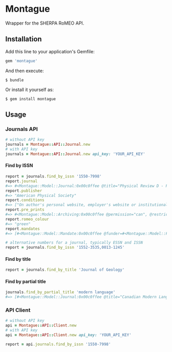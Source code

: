 # Montague

Wrapper for the SHERPA RoMEO API.

## Installation

Add this line to your application's Gemfile:

```ruby
gem 'montague'
```

And then execute:

    $ bundle

Or install it yourself as:

    $ gem install montague

## Usage

### Journals API
```ruby
# without API key
journals = Montague::API::Journal.new
# with API key
journals = Montague::API::Journal.new api_key: 'YOUR_API_KEY'
```

#### Find by ISSN
```ruby
report = journals.find_by_issn '1550-7998'
report.journal
#=> #<Montague::Model::Journal:0x00c0ffee @title="Physical Review D - Particles, Fields, Gravitation and Cosmology", @issn="1550-7998">
report.publisher
#=> "American Physical Society"
report.conditions
#=> ["On author's personal website, employer's website or institutional repository", ...]
report.pre_prints
#=> #<Montague::Model::Archiving:0x00c0ffee @permission="can", @restrictions=[]>
report.romeo_colour
#=> "green"
report.mandates
#=> [#<Montague::Model::Mandate:0x00c0ffee @funder=#<Montague::Model::Funder:0x00c0ffee @name="Australian Research Council", @acronym="ARC">, @publisher_complies="yes", @compliance_type="Compliant", @selected_titles="no">, ...]
```

```ruby
# alternative numbers for a journal, typically ESSN and ISSN
report = journals.find_by_issn '1552-3535,0013-1245'
```

#### Find by title
```ruby
report = journals.find_by_title 'Journal of Geology'
```

#### Find by partial title
```ruby
journals.find_by_partial_title 'modern language'
#=> [#<Montague::Model::Journal:0x00c0ffee @title="Canadian Modern Language Review / Revue canadian des langues vivantes", @issn="0008-4506">, ...]
```

### API Client
```ruby
# without API key
api = Montague::API::Client.new
# with API key
api = Montague::API::Client.new api_key: 'YOUR_API_KEY'
```

```ruby
report = api.journals.find_by_issn '1550-7998'
```